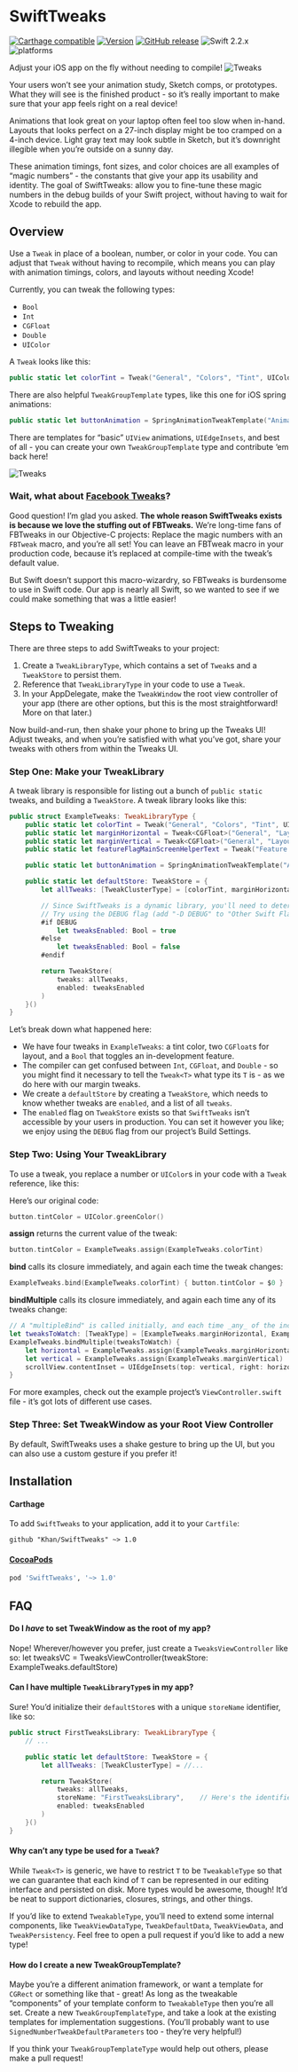 # SwiftTweaks

[![Carthage compatible](https://img.shields.io/badge/Carthage-compatible-4BC51D.svg?style=flat)](https://github.com/Carthage/Carthage) [![Version](http://img.shields.io/cocoapods/v/SwiftTweaks.svg)](http://cocoapods.org/?q=SwiftTweaks) [![GitHub release](https://img.shields.io/github/release/Khan/SwiftTweaks.svg)](https://github.com/Khan/SwiftTweaks/releases) ![Swift 2.2.x](https://img.shields.io/badge/Swift-2.2.x-orange.svg) ![platforms](https://img.shields.io/badge/platforms-iOS%20-lightgrey.svg)

Adjust your iOS app on the fly without needing to compile!
![Tweaks](https://github.com/Khan/SwiftTweaks/blob/master/Images/SwiftTweaks%20Overview.png?raw=true)

Your users won’t see your animation study, Sketch comps, or prototypes. What they will see is the finished product - so it’s really important to make sure that your app feels right on a real device!

Animations that look great on your laptop often feel too slow when in-hand. Layouts that looks perfect on a 27-inch display might be too cramped on a 4-inch device. Light gray text may look subtle in Sketch, but it’s downright illegible when you’re outside on a sunny day.

These animation timings, font sizes, and color choices are all examples of “magic numbers” - the constants that give your app its usability and identity. The goal of SwiftTweaks: allow you to fine-tune these magic numbers in the debug builds of your Swift project, without having to wait for Xcode to rebuild the app.

## Overview
Use a `Tweak` in place of a boolean, number, or color in your code. You can adjust that `Tweak` without having to recompile, which means you can play with animation timings, colors, and layouts without needing Xcode!

Currently, you can tweak the following types:
- `Bool`
- `Int`
- `CGFloat`
- `Double`
- `UIColor`

A `Tweak` looks like this:
```swift
public static let colorTint = Tweak("General", "Colors", "Tint", UIColor.blueColor())
```

There are also helpful `TweakGroupTemplate` types, like this one for iOS spring animations:
```swift
public static let buttonAnimation = SpringAnimationTweakTemplate("Animation", "Button Animation")
```

There are templates for “basic” `UIView` animations, `UIEdgeInsets`, and best of all - you can create your own `TweakGroupTemplate` type and contribute ‘em back here!

![Tweaks](https://github.com/Khan/SwiftTweaks/blob/master/Images/SwiftTweaks%20Demo.gif?raw=true)

### Wait, what about [Facebook Tweaks](https://github.com/facebook/Tweaks)?
Good question! I’m glad you asked. **The whole reason SwiftTweaks exists is because we love the stuffing out of FBTweaks.** We’re long-time fans of FBTweaks in our Objective-C projects: Replace the magic numbers with an `FBTweak` macro, and you’re all set! You can leave an FBTweak macro in your production code, because it’s replaced at compile-time with the tweak’s default value.

But Swift doesn’t support this macro-wizardry, so FBTweaks is burdensome to use in Swift code. Our app is nearly all Swift, so we wanted to see if we could make something that was a little easier!

## Steps to Tweaking
There are three steps to add SwiftTweaks to your project:

1. Create a `TweakLibraryType`, which contains a set of `Tweak`s and a `TweakStore` to persist them.
2. Reference that `TweakLibraryType` in your code to use a `Tweak`.
3. In your AppDelegate, make the `TweakWindow` the root view controller of your app (there are other options, but this is the most straightforward! More on that later.)

Now build-and-run, then shake your phone to bring up the Tweaks UI! Adjust tweaks, and when you’re satisfied with what you’ve got, share your tweaks with others from within the Tweaks UI.

### Step One: Make your TweakLibrary
A tweak library is responsible for listing out a bunch of `public static` tweaks, and building a `TweakStore`. A tweak library  looks like this:

```swift
public struct ExampleTweaks: TweakLibraryType {
	public static let colorTint = Tweak("General", "Colors", "Tint", UIColor.blueColor())
	public static let marginHorizontal = Tweak<CGFloat>("General", "Layout", "H. Margins", defaultValue: 15, min: 0)
	public static let marginVertical = Tweak<CGFloat>("General", "Layout", "V. Margins", defaultValue: 10, min: 0)
	public static let featureFlagMainScreenHelperText = Tweak("Feature Flags", "Main Screen", "Show Body Text", true)

	public static let buttonAnimation = SpringAnimationTweakTemplate("Animation", "Button Animation")

	public static let defaultStore: TweakStore = {
		let allTweaks: [TweakClusterType] = [colorTint, marginHorizontal, marginVertical, featureFlagMainScreenHelperText, buttonAnimation]

		// Since SwiftTweaks is a dynamic library, you'll need to determine whether tweaks are enabled.
		// Try using the DEBUG flag (add "-D DEBUG" to "Other Swift Flags" in your project's Build Settings).
		#if DEBUG
			let tweaksEnabled: Bool = true
		#else
			let tweaksEnabled: Bool = false
		#endif

		return TweakStore(
			tweaks: allTweaks,
			enabled: tweaksEnabled
		)
	}()
}
```

Let’s break down what happened here:

 - We have four tweaks in `ExampleTweaks`: a tint color, two `CGFloat`s for layout, and a `Bool` that toggles an in-development feature.
 - The compiler can get confused between `Int`, `CGFloat`, and `Double` - so you might find it necessary to tell the `Tweak<T>` what type its `T` is - as we do here with our margin tweaks.
 - We create a `defaultStore` by creating a `TweakStore`, which needs to know whether tweaks are `enabled`, and a list of all `tweaks`.
 - The `enabled` flag on `TweakStore` exists so that `SwiftTweaks` isn’t accessible by your users in production. You can set it however you like; we enjoy using the `DEBUG` flag from our project’s Build Settings.

### Step Two: Using Your TweakLibrary
To use a tweak, you replace a number or `UIColor`s in your code with a `Tweak` reference, like this:

Here’s our original code:
```swift
button.tintColor = UIColor.greenColor()
```

**assign** returns the current value of the tweak:
```swift	
button.tintColor = ExampleTweaks.assign(ExampleTweaks.colorTint)
```
**bind** calls its closure immediately, and again each time the tweak changes:
```swift	
ExampleTweaks.bind(ExampleTweaks.colorTint) { button.tintColor = $0 }
```
**bindMultiple** calls its closure immediately, and again each time any of its tweaks change:
```swift	
// A "multipleBind" is called initially, and each time _any_ of the included tweaks change:
let tweaksToWatch: [TweakType] = [ExampleTweaks.marginHorizontal, ExampleTweaks.marginVertical]
ExampleTweaks.bindMultiple(tweaksToWatch) {
	let horizontal = ExampleTweaks.assign(ExampleTweaks.marginHorizontal)
	let vertical = ExampleTweaks.assign(ExampleTweaks.marginVertical)
	scrollView.contentInset = UIEdgeInsets(top: vertical, right: horizontal, bottom: vertical, left: horizontal)
}
```

For more examples, check out the example project’s `ViewController.swift` file - it’s got lots of different use cases.

### Step Three: Set TweakWindow as your Root View Controller
By default, SwiftTweaks uses a shake gesture to bring up the UI, but you can also use a custom gesture if you prefer it!

## Installation

#### Carthage
To add `SwiftTweaks` to your application, add it to your `Cartfile`:

```
github "Khan/SwiftTweaks" ~> 1.0
```

#### [CocoaPods](http://cocoapods.org/?q=SwiftTweaks)

```ruby
pod 'SwiftTweaks', '~> 1.0'
```

## FAQ
#### Do I *have* to set TweakWindow as the root of my app?
Nope! Wherever/however you prefer, just create a `TweaksViewController` like so:
	let tweaksVC = TweaksViewController(tweakStore: ExampleTweaks.defaultStore)

#### Can I have multiple `TweakLibraryType`s in my app?
Sure! You’d initialize their `defaultStore`s with a unique `storeName` identifier, like so:

```swift
public struct FirstTweaksLibrary: TweakLibraryType {
	// ...

	public static let defaultStore: TweakStore = {
		let allTweaks: [TweakClusterType] = //...

		return TweakStore(
			tweaks: allTweaks,
			storeName: "FirstTweaksLibrary", 	// Here's the identifier
			enabled: tweaksEnabled
		)
	}()
}
```

#### Why can’t any type be used for a `Tweak`?
While `Tweak<T>` is generic, we have to restrict `T` to be `TweakableType` so that we can guarantee that each kind of `T` can be represented in our editing interface and persisted on disk. More types would be awesome, though! It’d be neat to support dictionaries, closures, strings, and other things.

If you’d like to extend `TweakableType`, you’ll need to extend some internal components, like `TweakViewDataType`, `TweakDefaultData`, `TweakViewData`, and `TweakPersistency`. Feel free to open a pull request if you’d like to add a new type!

#### How do I create a new TweakGroupTemplate?
Maybe you’re a different animation framework, or want a template for `CGRect` or something like that - great! As long as the tweakable “components” of your template conform to `TweakableType` then you’re all set. Create a new `TweakGroupTemplateType`, and take a look at the existing templates for implementation suggestions. (You’ll probably want to use `SignedNumberTweakDefaultParameters` too - they’re very helpful!)

If you think your `TweakGroupTemplateType` would help out others, please make a pull request!
